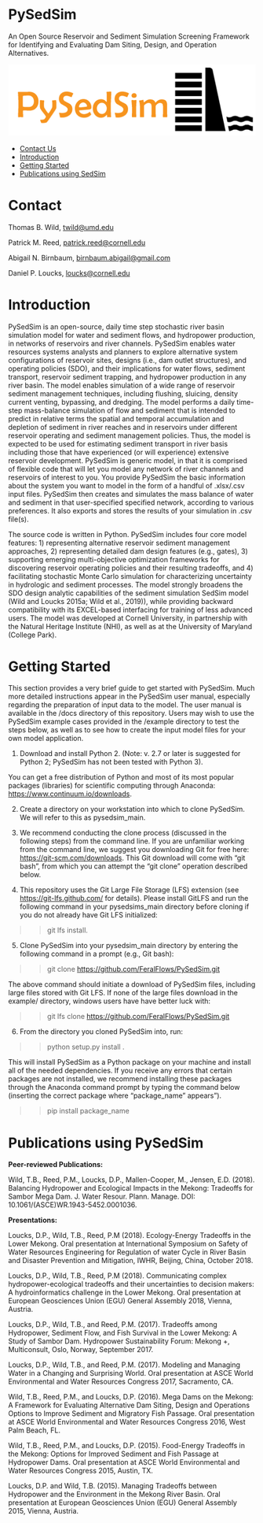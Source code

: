 # PySedSim
An Open Source Reservoir and Sediment Simulation Screening Framework for Identifying and Evaluating Dam Siting, Design, and Operation Alternatives.

![sedsim_worksheet](/images/pysedsim_logo.png)

- [Contact Us](#Contact)
- [Introduction](#Introduction)
- [Getting Started](#InstallGuide)
- [Publications using SedSim](#Pubs)

# <a name="Contact Us"></a>Contact
Thomas B. Wild, twild@umd.edu

Patrick M. Reed, patrick.reed@cornell.edu

Abigail N. Birnbaum, birnbaum.abigail@gmail.com

Daniel P. Loucks, loucks@cornell.edu

# <a name="Introduction"></a>Introduction

PySedSim is an open-source, daily time step stochastic river basin simulation model for water and sediment flows, and hydropower production, in networks of reservoirs and river channels. PySedSim enables water resources systems analysts and planners to explore alternative system configurations of reservoir sites, designs (i.e., dam outlet structures), and operating policies (SDO), and their implications for water flows, sediment transport, reservoir sediment trapping, and hydropower production in any river basin. The model enables simulation of a wide range of reservoir sediment management techniques, including flushing, sluicing, density current venting, bypassing, and dredging. The model performs a daily time-step mass-balance simulation of flow and sediment that is intended to predict in relative terms the spatial and temporal accumulation and depletion of sediment in river reaches and in reservoirs under different reservoir operating and sediment management policies. Thus, the model is expected to be used for estimating sediment transport in river basis including those that have experienced (or will experience) extensive reservoir development. PySedSim is generic model, in that it is comprised of flexible code that will let you model any network of river channels and reservoirs of interest to you. You provide PySedSim the basic information about the system you want to model in the form of a handful of .xlsx/.csv input files. PySedSim then creates and simulates the mass balance of water and sediment in that user-specified specified network, according to various preferences. It also exports and stores the results of your simulation in .csv file(s).

The source code is written in Python. PySedSim includes four core model features: 1) representing alternative reservoir sediment management approaches, 2) representing detailed dam design features (e.g., gates), 3) supporting emerging multi-objective optimization frameworks for discovering reservoir operating policies and their resulting tradeoffs, and 4) facilitating stochastic Monte Carlo simulation for characterizing uncertainty in hydrologic and sediment processes. The model strongly broadens the SDO design analytic capabilities of the sediment simulation SedSim model (Wild and Loucks 2015a; Wild et al., 2019)), while providing backward compatibility with its EXCEL-based interfacing for training of less advanced users. The model was developed at Cornell University, in partnership with the Natural Heritage Institute (NHI), as well as at the University of Maryland (College Park).

# <a name="InstallGuide"></a>Getting Started

This section provides a very brief guide to get started with PySedSim. Much more detailed instructions appear in the PySedSim user manual, especially regarding the preparation of input data to the model. The user manual is available in the /docs directory of this repository. Users may wish to use the PySedSim example cases provided in the /example directory to test the steps below, as well as to see how to create the input model files for your own model application.

1.	Download and install Python 2. (Note: v. 2.7 or later is suggested for Python 2; PySedSim has not been tested with Python 3). 

You can get a free distribution of Python and most of its most popular packages (libraries) for scientific computing through Anaconda: https://www.continuum.io/downloads.

2. Create a directory on your workstation into which to clone PySedSim. We will refer to this as pysedsim_main.

3. We recommend conducting the clone process (discussed in the following steps) from the command line. If you are unfamiliar working from the command line, we suggest you downloading Git for free here: https://git-scm.com/downloads. This Git download will come with “git bash”, from which you can attempt the “git clone” operation described below. 

4. This repository uses the Git Large File Storage (LFS) extension (see https://git-lfs.github.com/ for details). Please install GitLFS and run the following command in your pysedsims_main directory before cloning if you do not already have Git LFS initialized: 

>>git lfs install.

5. Clone PySedSim into your pysedsim_main directory by entering the following command in a prompt (e.g., Git bash):

>> git clone https://github.com/FeralFlows/PySedSim.git

The above command should initiate a download of PySedSim files, including large files stored with Git LFS. If none of the large files download in the example/ directory, windows users have have better luck with:

>> git lfs clone https://github.com/FeralFlows/PySedSim.git

6. From the directory you cloned PySedSim into, run:

>>python setup.py install . 

This will install PySedSim as a Python package on your machine and install all of the needed dependencies. If you receive any errors that certain packages are not installed, we recommend installing these packages through the Anaconda command prompt by typing the command below (inserting the correct package where “package_name” appears”).

>>pip install package_name

# <a name="Pubs"></a>Publications using PySedSim

<strong> Peer-reviewed Publications: </strong>

Wild, T.B., Reed, P.M., Loucks, D.P., Mallen-Cooper, M., Jensen, E.D. (2018). Balancing Hydropower and Ecological Impacts in the Mekong: Tradeoffs for Sambor Mega Dam. J. Water Resour. Plann. Manage. DOI: 10.1061/(ASCE)WR.1943-5452.0001036.

<strong> Presentations: </strong>

Loucks, D.P., Wild, T.B., Reed, P.M (2018). Ecology-Energy Tradeoffs in the Lower Mekong. Oral presentation at International Symposium on Safety of Water Resources Engineering for Regulation of water Cycle in River Basin and Disaster Prevention and Mitigation, IWHR, Beijing, China, October 2018.

Loucks, D.P., Wild, T.B., Reed, P.M (2018). Communicating complex hydropower-ecological tradeoffs and their uncertainties to decision makers: A hydroinformatics challenge in the Lower Mekong. Oral presentation at European Geosciences Union (EGU) General Assembly 2018, Vienna, Austria. 

Loucks, D.P., Wild, T.B., and Reed, P.M. (2017). Tradeoffs among Hydropower, Sediment Flow, and Fish Survival in the Lower Mekong: A Study of Sambor Dam. Hydropower Sustainability Forum: Mekong +, Multiconsult, Oslo, Norway, September 2017.

Loucks, D.P., Wild, T.B., and Reed, P.M. (2017). Modeling and Managing Water in a Changing and Surprising World. Oral presentation at ASCE World Environmental and Water Resources Congress 2017, Sacramento, CA.

Wild, T.B., Reed, P.M., and Loucks, D.P. (2016). Mega Dams on the Mekong: A Framework for Evaluating Alternative Dam Siting, Design and Operations Options to Improve Sediment and Migratory Fish Passage. Oral presentation at ASCE World Environmental and Water Resources Congress 2016, West Palm Beach, FL.

Wild, T.B., Reed, P.M., and Loucks, D.P. (2015). Food-Energy Tradeoffs in the Mekong: Options for Improved Sediment and Fish Passage at Hydropower Dams. Oral presentation at ASCE World Environmental and Water Resources Congress 2015, Austin, TX.

Loucks, D.P. and Wild, T.B. (2015). Managing Tradeoffs between Hydropower and the Environment in the Mekong River Basin. Oral presentation at European Geosciences Union (EGU) General Assembly 2015, Vienna, Austria.
